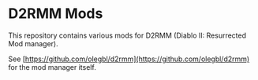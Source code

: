 # D2RMM Mods

This repository contains various mods for D2RMM (Diablo II: Resurrected Mod manager).

See [https://github.com/olegbl/d2rmm](https://github.com/olegbl/d2rmm) for the mod manager itself.
